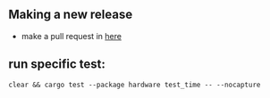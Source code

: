 ## Making a new release

- make a pull request in [here](https://github.com/flathub/io.github.wiiznokes.fan-control)

## run specific test:

```
clear && cargo test --package hardware test_time -- --nocapture
```
